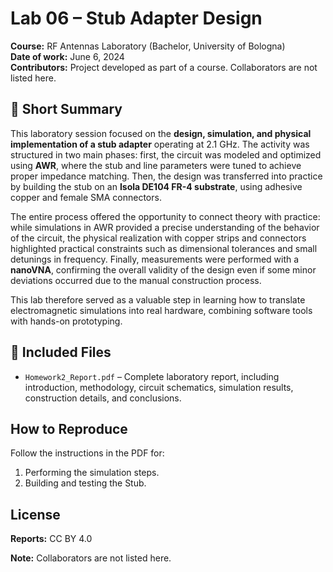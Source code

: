 
# Lab 06 – Stub Adapter Design

**Course:** RF Antennas Laboratory (Bachelor, University of Bologna)  
**Date of work:** June 6, 2024  
**Contributors:** Project developed as part of a course. Collaborators are not listed here.

## 📌 Short Summary

This laboratory session focused on the **design, simulation, and physical implementation of a stub adapter** operating at 2.1 GHz. The activity was structured in two main phases: first, the circuit was modeled and optimized using **AWR**, where the stub and line parameters were tuned to achieve proper impedance matching. Then, the design was transferred into practice by building the stub on an **Isola DE104 FR-4 substrate**, using adhesive copper and female SMA connectors.

The entire process offered the opportunity to connect theory with practice: while simulations in AWR provided a precise understanding of the behavior of the circuit, the physical realization with copper strips and connectors highlighted practical constraints such as dimensional tolerances and small detunings in frequency. Finally, measurements were performed with a **nanoVNA**, confirming the overall validity of the design even if some minor deviations occurred due to the manual construction process.

This lab therefore served as a valuable step in learning how to translate electromagnetic simulations into real hardware, combining software tools with hands-on prototyping.

## 📂 Included Files

- `Homework2_Report.pdf` – Complete laboratory report, including introduction, methodology, circuit schematics, simulation results, construction details, and conclusions.

## How to Reproduce
Follow the instructions in the PDF for:  
1. Performing the simulation steps.  
2. Building and testing the Stub.

## License
**Reports:** CC BY 4.0 

**Note:** Collaborators are not listed here.
